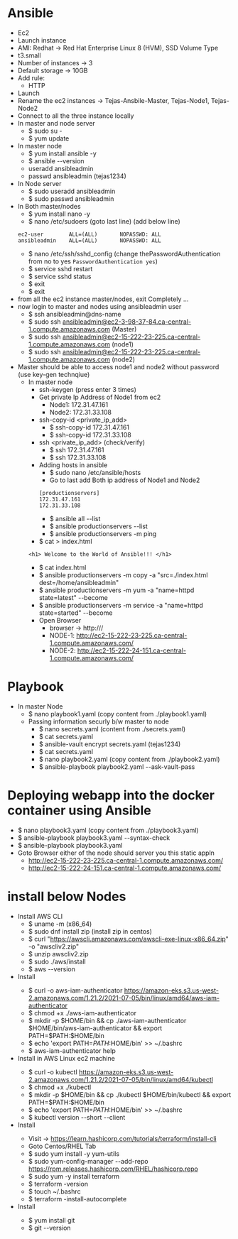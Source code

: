 # Ansible

- Ec2
- Launch instance
- AMI: Redhat -> Red Hat Enterprise Linux 8 (HVM), SSD Volume Type
- t3.small
- Number of instances -> 3
- Default storage -> 10GB
- Add rule:
  - HTTP
- Launch
- Rename the ec2 instances -> Tejas-Ansbile-Master, Tejas-Node1, Tejas-Node2
- Connect to all the three instance locally
- In master and node server
  - \$ sudo su -
  - \$ yum update
- In master node
  - \$ yum install ansible -y
  - \$ ansible --version
  - useradd ansibleadmin
  - passwd ansibleadmin (tejas1234)
- In Node server
  - \$ sudo useradd ansibleadmin
  - \$ sudo passwd ansibleadmin
- In Both master/nodes
  - \$ yum install nano -y
  - \$ nano /etc/sudoers (goto last line) (add below line)
  ```
  ec2-user        ALL=(ALL)       NOPASSWD: ALL
  ansibleadmin    ALL=(ALL)       NOPASSWD: ALL
  ```
  - \$ nano /etc/ssh/sshd_config (change thePasswordAuthentication from no to yes `PasswordAuthentication yes`)
  - \$ service sshd restart
  - \$ service sshd status
  - \$ exit
  - \$ exit
- from all the ec2 instance master/nodes, exit Completely ...
- now login to master and nodes using ansibleadmin user
  - \$ ssh ansibleadmin@dns-name
  - \$ sudo ssh ansibleadmin@ec2-3-98-37-84.ca-central-1.compute.amazonaws.com (Master)
  - \$ sudo ssh ansibleadmin@ec2-15-222-23-225.ca-central-1.compute.amazonaws.com (node1)
  - \$ sudo ssh ansibleadmin@ec2-15-222-23-225.ca-central-1.compute.amazonaws.com (node2)
- Master should be able to access node1 and node2 without password (use key-gen technqiue)
  - In master node
    - ssh-keygen (press enter 3 times)
    - Get private Ip Address of Node1 from ec2
      - Node1: 172.31.47.161
      - Node2: 172.31.33.108
    - ssh-copy-id <private_ip_add>
      - \$ ssh-copy-id 172.31.47.161
      - \$ ssh-copy-id 172.31.33.108
    - ssh <private_ip_add> (check/verify)
      - \$ ssh 172.31.47.161
      - \$ ssh 172.31.33.108
    - Adding hosts in ansible
      - \$ sudo nano /etc/ansible/hosts
      - Go to last add Both ip address of Node1 and Node2
      ```
      [productionservers]
      172.31.47.161
      172.31.33.108
      ```
      - \$ ansible all --list
      - \$ ansible productionservers --list
      - \$ ansible productionservers -m ping
    - \$ cat > index.html
    ```
    <h1> Welcome to the World of Ansible!!! </h1>
    ```
    - \$ cat index.html
    - \$ ansible productionservers -m copy -a "src=./index.html dest=/home/ansibleadmin"
    - \$ ansible productionservers -m yum -a "name=httpd state=latest" --become
    - \$ ansible productionservers -m service -a "name=httpd state=started" --become
    - Open Browser
      - browser -> http://<public-dns-node-1>/
      - NODE-1: http://ec2-15-222-23-225.ca-central-1.compute.amazonaws.com/
      - NODE-2: http://ec2-15-222-24-151.ca-central-1.compute.amazonaws.com/

# Playbook

- In master Node
  - \$ nano playbook1.yaml (copy content from ./playbook1.yaml)
  - Passing information securly b/w master to node
    - \$ nano secrets.yaml (content from ./secrets.yaml)
    - \$ cat secrets.yaml
    - \$ ansible-vault encrypt secrets.yaml (tejas1234)
    - \$ cat secrets.yaml
    - \$ nano playbook2.yaml (copy content from ./playbook2.yaml)
    - \$ ansible-playbook playbook2.yaml --ask-vault-pass

# Deploying webapp into the docker container using Ansible

- \$ nano playbook3.yaml (copy content from ./playbook3.yaml)
- \$ ansible-playbook playbook3.yaml --syntax-check
- \$ ansible-playbook playbook3.yaml
- Goto Browser either of the node should server you this static appln
  - http://ec2-15-222-23-225.ca-central-1.compute.amazonaws.com/
  - http://ec2-15-222-24-151.ca-central-1.compute.amazonaws.com/

# install below Nodes

- Install AWS CLI
  - \$ uname -m (x86_64)
  - \$ sudo dnf install zip (install zip in centos)
  - \$ curl "https://awscli.amazonaws.com/awscli-exe-linux-x86_64.zip" -o "awscliv2.zip"
  - \$ unzip awscliv2.zip
  - \$ sudo ./aws/install
  - \$ aws --version
- Install <aws-iam-authenticator>
  - \$ curl -o aws-iam-authenticator https://amazon-eks.s3.us-west-2.amazonaws.com/1.21.2/2021-07-05/bin/linux/amd64/aws-iam-authenticator
  - \$ chmod +x ./aws-iam-authenticator
  - \$ mkdir -p $HOME/bin && cp ./aws-iam-authenticator $HOME/bin/aws-iam-authenticator && export PATH=$PATH:$HOME/bin
  - \$ echo 'export PATH=$PATH:$HOME/bin' >> ~/.bashrc
  - \$ aws-iam-authenticator help
- Install <kubectl> in AWS Linux ec2 machine
  - \$ curl -o kubectl https://amazon-eks.s3.us-west-2.amazonaws.com/1.21.2/2021-07-05/bin/linux/amd64/kubectl
  - \$ chmod +x ./kubectl
  - \$ mkdir -p $HOME/bin && cp ./kubectl $HOME/bin/kubectl && export PATH=$PATH:$HOME/bin
  - \$ echo 'export PATH=$PATH:$HOME/bin' >> ~/.bashrc
  - \$ kubectl version --short --client
- Install <terraform>
  - Visit -> https://learn.hashicorp.com/tutorials/terraform/install-cli
  - Goto Centos/RHEL Tab
  - \$ sudo yum install -y yum-utils
  - \$ sudo yum-config-manager --add-repo https://rpm.releases.hashicorp.com/RHEL/hashicorp.repo
  - \$ sudo yum -y install terraform
  - \$ terraform -version
  - \$ touch ~/.bashrc
  - \$ terraform -install-autocomplete
- Install <git>
  - \$ yum install git
  - \$ git --version
